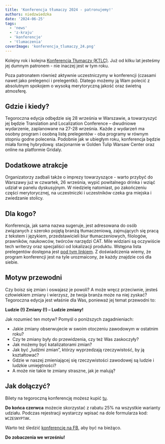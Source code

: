 ```yaml
---
title: 'Konferencja tłumaczy 2024 - patronujemy!'
authors: niedzwiedzka
date: '2024-06-25'
tags:
  - 'news'
  - 'z-kraju'
  - 'konferencje'
  - 'tlumaczenia'
coverImage: 'konferencja_tlumaczy_24.png'
---
```

Kolejny rok i kolejna [Konferencja Tłumaczy (KTLC)](https://konferencjatlumaczy.pl/). Już od kilku lat jesteśmy jej dumnym patronem - nie inaczej jest w tym roku. 

Poza patronatem również aktywnie uczestniczymy w konferencji (czasami nawet jako prelegenci i prelegentki). Dlatego możemy ją Wam polecić z absolutnym spokojem o wysoką merytoryczną jakość oraz świetną atmosferę. 



<!--truncate-->

## **Gdzie i kiedy?**

Tegoroczna edycja odbędzie się 28 września w Warszawie, a towarzyszyć jej będzie Translation and Localization Conference – dwudniowe wydarzenie, zaplanowane na 27-28 września. Każde z wydarzeń ma osobny program i osobną listę prelegentów - oba programy w równym stopniu godne polecenia. Podobnie jak w ubiegłym roku, konferencja będzie miała formę hybrydową: stacjonarnie w Golden Tulip Warsaw Center oraz online na platformie Gridaly. 

## **Dodatkowe atrakcje**

Organizatorzy zadbali także o imprezy towarzyszące - warto przybyć do Warszawy już w czwartek, 26 września, wypić powitalnego drinka i wziąć udział w panelu dyskusyjnym. W niedzielę natomiast, po zakończeniu części merytorycznej, na uczestniczki i uczestników czeka gra miejska i zwiedzanie stolicy. 

## **Dla kogo?**

Konferencja, jak sama nazwa sugeruje, jest adresowana do osób związanych z szeroko pojętą branżą tłumaczeniową, zajmujących się pracą z tekstem i językiem, przedstawicieli biur tłumaczeniowych, filologów, prawników, naukowców, twórców narzędzi CAT. Mile widziani są oczywiście tech writerzy oraz specjaliści od lokalizacji produktu. Wstępna lista prelegentów dostępna jest [pod tym linkiem](https://konferencja-tlumaczy.pl/?page_id=2121). Z doświadczenia wiemy, że program konferencji jest na tyle urozmaicony, że każdy znajdzie coś dla siebie.


## **Motyw przewodni**

Czy boisz się zmian i oswajasz je powoli? A może wręcz przeciwnie, jesteś człowiekiem zmiany i wierzysz, że twoja branża może na niej zyskać? Tegoroczna edycja jest właśnie dla Was, ponieważ jej temat przewodni to:

**Ludzie (!) Zmiany (!) – Ludzie zmiany!**

Jak rozumieć ten motyw? Pomyśl o poniższych zagadnieniach:

- Jakie zmiany obserwujecie w swoim otoczeniu zawodowym w ostatnim roku?
- Czy te zmiany były do przewidzenia, czy też Was zaskoczyły?
- Jak możemy być katalizatorami zmian?
- Jak być „ludźmi zmian”, którzy wyprzedzają rzeczywistość, by ją kształtować?
- Gdzie w naszej zmieniającej się rzeczywistości zawodowej są ludzie i ludzkie umiejętności?
- A może nie takie te zmiany straszne, jak je malują?

## **Jak dołączyć?**

Bilety na tegoroczną konferencję możesz kupić [tu](https://ktlc-2024.gridaly.com/registration).

**Do końca czerwca** możecie skorzystać z rabatu 25% na wszystkie warianty udziału. Podczas rejestracji wystarczy wpisać na dole formularza kod: `WCZESNYPTAK`.

Warto też śledzić [konferencję na FB](https://www.facebook.com/KonferencjaTlumaczy), aby być na bieżąco.


**Do zobaczenia we wrześniu!**
